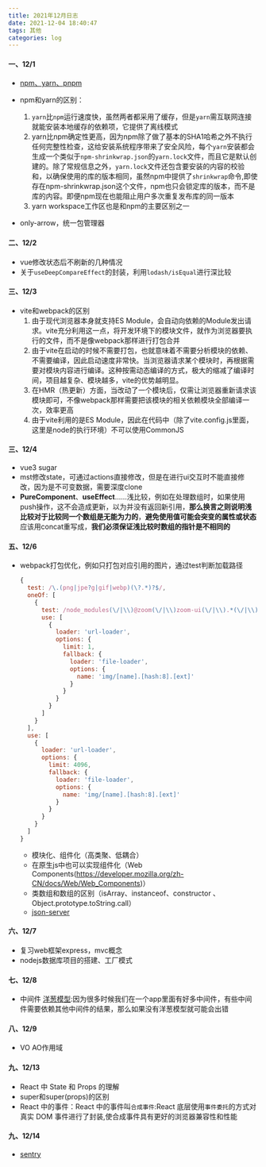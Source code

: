 ```yaml
---
title: 2021年12月日志
date: 2021-12-04 18:40:47
tags: 其他
categories: log
---
```


#### 一、12/1

- [npm、yarn、pnpm](https://cloud.tencent.com/developer/article/1082524)
- npm和yarn的区别：
  1. `yarn`比`npm`运行速度快，虽然两者都采用了缓存，但是`yarn`需互联网连接就能安装本地缓存的依赖项，它提供了离线模式
  2. yarn比npm确定性更高，因为npm除了做了基本的SHA1哈希之外不执行任何完整性检查，这给安装系统程序带来了安全风险，每个`yarn`安装都会生成一个类似于`npm-shrinkwrap.json`的`yarn.lock`文件，而且它是默认创建的。除了常规信息之外，`yarn.lock`文件还包含要安装的内容的校验和，以确保使用的库的版本相同，虽然npm中提供了`shrinkwrap`命令,即使存在npm-shrinkwrap.json这个文件，npm也只会锁定库的版本，而不是库的内容。即便npm现在也能阻止用户多次重复发布库的同一版本
  3. yarn workspace工作区也是和npm的主要区别之一

- only-arrow，统一包管理器

#### 二、12/2

- vue修改状态后不刷新的几种情况
- 关于`useDeepCompareEffect`的封装，利用`lodash/isEqual`进行深比较

#### 三、12/3

- vite和webpack的区别
  1. 由于现代浏览器本身就支持ES Module，会自动向依赖的Module发出请求。vite充分利用这一点，将开发环境下的模块文件，就作为浏览器要执行的文件，而不是像webpack那样进行打包合并
  2. 由于vite在启动的时候不需要打包，也就意味着不需要分析模块的依赖、不需要编译，因此启动速度非常快。当浏览器请求某个模块时，再根据需要对模块内容进行编译。这种按需动态编译的方式，极大的缩减了编译时间，项目越复杂、模块越多，vite的优势越明显。
  3. 在HMR（热更新）方面，当改动了一个模块后，仅需让浏览器重新请求该模块即可，不像webpack那样需要把该模块的相关依赖模块全部编译一次，效率更高
  4. 由于vite利用的是ES Module，因此在代码中（除了vite.config.js里面，这里是node的执行环境）不可以使用CommonJS

#### 三、12/4

- vue3 sugar
- mst修改state，可通过actions直接修改，但是在进行ui交互时不能直接修改，因为是不可变数据，需要深度clone
- **PureComponent**、**useEffect**......浅比较，例如在处理数组时，如果使用push操作，这不会造成更新，以为并没有返回新引用，**那么换言之则说明浅比较对于比较同一个数组是无能为力的**，**避免使用值可能会突变的属性或状态**应该用concat重写成，**我们必须保证浅比较时数组的指针是不相同的**

#### 五、12/6

- webpack打包优化，例如只打包对应引用的图片，通过test判断加载路径

  ```js
  {
    test: /\.(png|jpe?g|gif|webp)(\?.*)?$/,
    oneOf: [
      {
        test: /node_modules(\/|\\)@zoom(\/|\\)zoom-ui(\/|\\).*(\/|\\)country-select(\/|\\).*\.(png|jpe?g|gif|webp)(\?.*)?$/i,
        use: [
          {
            loader: 'url-loader',
            options: {
              limit: 1,
              fallback: {
                loader: 'file-loader',
                options: {
                  name: 'img/[name].[hash:8].[ext]'
                }
              }
            }
          }
        ]
      }
    ],
    use: [
      {
        loader: 'url-loader',
        options: {
          limit: 4096,
          fallback: {
            loader: 'file-loader',
            options: {
              name: 'img/[name].[hash:8].[ext]'
            }
          }
        }
      }
    ]
  }
  ```

  - 模块化、组件化（高类聚、低耦合）
  - 在原生js中也可以实现组件化（Web Components(https://developer.mozilla.org/zh-CN/docs/Web/Web_Components)）
  - 类数组和数组的区别（isArray、instanceof、constructor 、Object.prototype.toString.call）
  - [json-server](https://www.npmjs.com/package/json-server)

#### 六、12/7

- 复习web框架express，mvc概念
- nodejs数据库项目的搭建、工厂模式

#### 七、12/8

- 中间件 [洋葱模型](https://blog.csdn.net/dyw3390199/article/details/114080239?spm=1001.2101.3001.6650.1&utm_medium=distribute.pc_relevant.none-task-blog-2%7Edefault%7EBlogCommendFromBaidu%7Edefault-1.opensearchhbase&depth_1-utm_source=distribute.pc_relevant.none-task-blog-2%7Edefault%7EBlogCommendFromBaidu%7Edefault-1.opensearchhbase):因为很多时候我们在一个app里面有好多中间件，有些中间件需要依赖其他中间件的结果，那么如果没有洋葱模型就可能会出错

#### 八、12/9

- VO AO作用域

#### 九、12/13

- React 中 State 和 Props 的理解
- super和super(props)的区别
- React 中的事件：React 中的事件叫`合成事件`:React 底层使用`事件委托`的方式对真实 DOM 事件进行了封装,使合成事件具有更好的浏览器兼容性和性能

#### 九、12/14

- [sentry](https://sentry.io/onboarding/xtkj/select-platform/)
